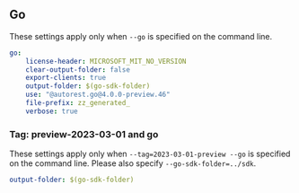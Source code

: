 ## Go

These settings apply only when `--go` is specified on the command line.

``` yaml $(go)
go:
    license-header: MICROSOFT_MIT_NO_VERSION
    clear-output-folder: false
    export-clients: true
    output-folder: $(go-sdk-folder)
    use: "@autorest.go@4.0.0-preview.46"
    file-prefix: zz_generated_
    verbose: true
```

### Tag: preview-2023-03-01 and go

These settings apply only when `--tag=2023-03-01-preview --go` is specified on the command line.
Please also specify `--go-sdk-folder=../sdk`.

``` yaml $(tag) == '2023-03-01-preview' && $(go)
output-folder: $(go-sdk-folder)
```
